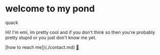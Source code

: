 # welcome to my pond

quack

Hi! I'm emi, im pretty cool and if you don't think so then you're probably pretty stupid or you just don't know me yet.

[how to reach me])(./contact.md)
[🦆](./favoriteduck.md)
